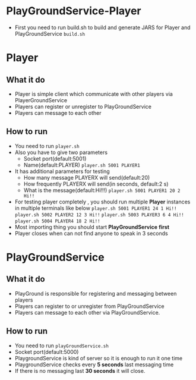 # PlayGroundService-Player
* First you need to run build.sh to build and generate JARS for Player and PlayGroundService
 `build.sh`
# Player
## What it do
* Player is simple client which communicate with other players via PlayerGroundService
* Players can register  or unregister to PlayGroundService
* Players can message to each other

## How to run
* You need to run 
 `player.sh`
* Also you have to give two parameters
	* Socket port(default:5001)
	* Name(default:PLAYER)
	 `player.sh 5001 PLAYER1`
* It has additional parameters for testing
	* How many message PLAYERX will send(default:20)
	* How frequently PLAYERX will send(in seconds, default:2 s)
	*  What is the message(default:Hi!!!)
	 `player.sh 5001 PLAYER1 20 2 Hi!!`
* For testing player completely , you should run multiple **Player** instances in multiple terminals like below
	 `player.sh 5001 PLAYER1 24 1 Hi!!`
	 `player.sh 5002 PLAYER2 12 3 Hi!!`
	 `player.sh 5003 PLAYER3 6 4 Hi!!`
	 `player.sh 5004 PLAYER4 18 2 Hi!!`
* Most importing thing you should start **PlayGroundService** **first**
* Player closes when can not find anyone to speak in 3 seconds

# PlayGroundService
## What it do
* PlayGround is responsible for registering and messaging between players
* Players can register to or unregister from PlayGroundService
* Players can message to each other via PlayGroundService.

## How to run
* You need to run 
 `playGroundService.sh`
* Socket port(default:5000)
* PlaygroundService is kind of server so it is enough to run it one time
* PlaygroundService checks every **5 seconds** last messaging time
* If there is no messaging last **30 seconds** it will close.
